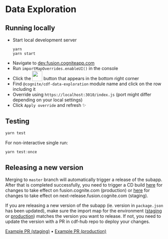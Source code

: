 # Data Exploration

## Running locally

- Start local development server
  ```
  yarn
  yarn start
  ```
- Navigate to [dev.fusion.cogniteapp.com](dev.fusion.cogniteapp.com)
- Run `importMapOverrides.enableUI()` in the console
- Click the <img width="32" valign="bottom" src="https://user-images.githubusercontent.com/6615090/165697621-dc80186c-2bdc-4f1c-90a1-d7ab4f985efc.png"> button that appears in the bottom right corner 
- Find `@cognite/cdf-data-exploration` module name and click on the row including it
- Override using `https://localhost:3010/index.js` (port might differ depending on your local settings)
- Click `Apply override` and refresh ✨

## Testing

```js
yarn test
```

For non-interactive single run:

```js
yarn test:once
```

## Releasing a new version
Merging to `master` branch will automatically trigger a release of the subapp. After that is completed successfully, you need to trigger a CD build [here](https://cd.jenkins.cognite.ai/job/cognitedata-cd/job/cdf-hub/job/release-production/) for changes to take effect on fusion.cognite.com (production) or [here](https://cd.jenkins.cognite.ai/job/cognitedata-cd/job/cdf-hub/job/release-staging/) for changes to take effect on next-release.fusion.cognite.com (staging).

If you are releasing a new version of the subapp (ie. version in `package.json` has been updated), make sure the import map for the environment ([staging](https://github.com/cognitedata/cdf-hub/blob/release-staging/packages/fas-apps/config/staging.fas-apps.import-map.json) or [production](https://github.com/cognitedata/cdf-hub/blob/release-production/config/fusion.import-map.prod.json)) matches the version you want to release. If not, you need to update the version with a PR in cdf-hub repo to deploy your changes.

[Example PR (staging)](https://github.com/cognitedata/cdf-hub/pull/1328) • [Example PR (production)](https://github.com/cognitedata/cdf-hub/pull/1359)
